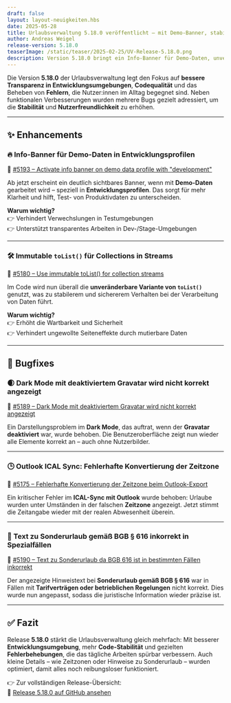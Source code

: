 ```yaml
---
draft: false
layout: layout-neuigkeiten.hbs
date: 2025-05-28
title: Urlaubsverwaltung 5.18.0 veröffentlicht – mit Demo-Banner, stabilerem Dark Mode und Zeitzonen-Fix
author: Andreas Weigel
release-version: 5.18.0
teaserImage: /static/teaser/2025-02-25/UV-Release-5.18.0.png
description: Version 5.18.0 bringt ein Info-Banner für Demo-Daten, unveränderliche Listen im Code und behebt Fehler im Dark Mode, bei Outlook-Sync und beim Text zu Sonderurlaub.
---
```


Die Version **5.18.0** der Urlaubsverwaltung legt den Fokus auf **bessere Transparenz in Entwicklungsumgebungen**, **Codequalität** und das Beheben von **Fehlern**, die Nutzer:innen im Alltag begegnet sind. Neben funktionalen Verbesserungen wurden mehrere Bugs gezielt adressiert, um die **Stabilität** und **Nutzerfreundlichkeit** zu erhöhen.

<!-- more -->

---

## ✨ Enhancements

### 🔥 Info-Banner für Demo-Daten in Entwicklungsprofilen

🔗 [#5193 – Activate info banner on demo data profile with "development"](https://github.com/urlaubsverwaltung/urlaubsverwaltung/pull/5193)

Ab jetzt erscheint ein deutlich sichtbares Banner, wenn mit **Demo-Daten** gearbeitet wird – speziell in **Entwicklungsprofilen**. Das sorgt für mehr Klarheit und hilft, Test- von Produktivdaten zu unterscheiden.

**Warum wichtig?**  
👉 Verhindert Verwechslungen in Testumgebungen  
👉 Unterstützt transparentes Arbeiten in Dev-/Stage-Umgebungen

---

### 🛠️ Immutable `toList()` für Collections in Streams

🔗 [#5180 – Use immutable toList() for collection streams](https://github.com/urlaubsverwaltung/urlaubsverwaltung/pull/5180)

Im Code wird nun überall die **unveränderbare Variante von `toList()`** genutzt, was zu stabilerem und sichererem Verhalten bei der Verarbeitung von Daten führt.

**Warum wichtig?**  
👉 Erhöht die Wartbarkeit und Sicherheit  
👉 Verhindert ungewollte Seiteneffekte durch mutierbare Daten

---

## 🐞 Bugfixes

### 🌒 Dark Mode mit deaktiviertem Gravatar wird nicht korrekt angezeigt

🔗 [#5189 – Dark Mode mit deaktiviertem Gravatar wird nicht korrekt angezeigt](https://github.com/urlaubsverwaltung/urlaubsverwaltung/pull/5189)

Ein Darstellungsproblem im **Dark Mode**, das auftrat, wenn der **Gravatar deaktiviert** war, wurde behoben. Die Benutzeroberfläche zeigt nun wieder alle Elemente korrekt an – auch ohne Nutzerbilder.

---

### 🕒 Outlook ICAL Sync: Fehlerhafte Konvertierung der Zeitzone

🔗 [#5175 – Fehlerhafte Konvertierung der Zeitzone beim Outlook-Export](https://github.com/urlaubsverwaltung/urlaubsverwaltung/pull/5175)

Ein kritischer Fehler im **ICAL-Sync mit Outlook** wurde behoben: Urlaube wurden unter Umständen in der falschen **Zeitzone** angezeigt. Jetzt stimmt die Zeitangabe wieder mit der realen Abwesenheit überein.

---

### 📄 Text zu Sonderurlaub gemäß BGB § 616 inkorrekt in Spezialfällen

🔗 [#5190 – Text zu Sonderurlaub da BGB 616 ist in bestimmten Fällen inkorrekt](https://github.com/urlaubsverwaltung/urlaubsverwaltung/pull/5190)

Der angezeigte Hinweistext bei **Sonderurlaub gemäß BGB § 616** war in Fällen mit **Tarifverträgen oder betrieblichen Regelungen** nicht korrekt. Dies wurde nun angepasst, sodass die juristische Information wieder präzise ist.

---

## ✅ Fazit

Release **5.18.0** stärkt die Urlaubsverwaltung gleich mehrfach: Mit besserer **Entwicklungsumgebung**, mehr **Code-Stabilität** und gezielten **Fehlerbehebungen**, die das tägliche Arbeiten spürbar verbessern. Auch kleine Details – wie Zeitzonen oder Hinweise zu Sonderurlaub – wurden optimiert, damit alles noch reibungsloser funktioniert.

👉 Zur vollständigen Release-Übersicht:  
🔗 [Release 5.18.0 auf GitHub ansehen](https://github.com/urlaubsverwaltung/urlaubsverwaltung/releases/tag/urlaubsverwaltung-5.18.0)
